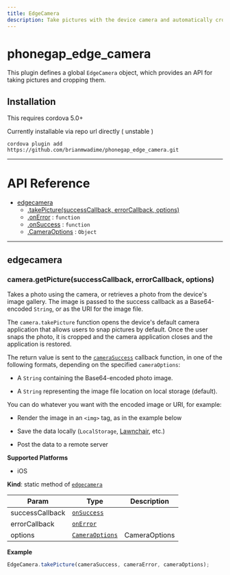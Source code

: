 ```yaml
---
title: EdgeCamera
description: Take pictures with the device camera and automatically crop them.
---
```

<!---
# license: Licensed to the Apache Software Foundation (ASF) under one
#         or more contributor license agreements.  See the NOTICE file
#         distributed with this work for additional information
#         regarding copyright ownership.  The ASF licenses this file
#         to you under the Apache License, Version 2.0 (the
#         "License"); you may not use this file except in compliance
#         with the License.  You may obtain a copy of the License at
#
#           http://www.apache.org/licenses/LICENSE-2.0
#
#         Unless required by applicable law or agreed to in writing,
#         software distributed under the License is distributed on an
#         "AS IS" BASIS, WITHOUT WARRANTIES OR CONDITIONS OF ANY
#         KIND, either express or implied.  See the License for the
#         specific language governing permissions and limitations
#         under the License.
-->
# phonegap_edge_camera

This plugin defines a global `EdgeCamera` object, which provides an API for taking pictures and cropping them.

## Installation

This requires cordova 5.0+

Currently installable via repo url directly ( unstable )

    cordova plugin add https://github.com/brianmwadime/phonegap_edge_camera.git

---

# API Reference <a name="reference"></a>


* [edgecamera](#module_edgecamera)
    * [.takePicture(successCallback, errorCallback, options)](#module_edgecamera.getPicture)
    * [.onError](#module_edgecamera.onError) : <code>function</code>
    * [.onSuccess](#module_edgecamera.onSuccess) : <code>function</code>
    * [.CameraOptions](#module_edgecamera.CameraOptions) : <code>Object</code>

---

<a name="module_edgecamera"></a>

## edgecamera
<a name="module_edgecamera.takePicture"></a>

### camera.getPicture(successCallback, errorCallback, options)
Takes a photo using the camera, or retrieves a photo from the device's
image gallery.  The image is passed to the success callback as a
Base64-encoded `String`, or as the URI for the image file.

The `camera.takePicture` function opens the device's default camera
application that allows users to snap pictures by default.
Once the user snaps the photo, it is cropped and the camera application closes and the application is restored.

The return value is sent to the [`cameraSuccess`](#module_camera.onSuccess) callback function, in
one of the following formats, depending on the specified
`cameraOptions`:

- A `String` containing the Base64-encoded photo image.

- A `String` representing the image file location on local storage (default).

You can do whatever you want with the encoded image or URI, for
example:

- Render the image in an `<img>` tag, as in the example below

- Save the data locally (`LocalStorage`, [Lawnchair](http://brianleroux.github.com/lawnchair/), etc.)

- Post the data to a remote server

__Supported Platforms__

- iOS

**Kind**: static method of <code>[edgecamera](#module_edgecamera)</code>

| Param | Type | Description |
| --- | --- | --- |
| successCallback | <code>[onSuccess](#module_edgecamera.onSuccess)</code> |  |
| errorCallback | <code>[onError](#module_edgecamera.onError)</code> |  |
| options | <code>[CameraOptions](#module_edgecamera.CameraOptions)</code> | CameraOptions |

**Example**
```js
EdgeCamera.takePicture(cameraSuccess, cameraError, cameraOptions);
```
